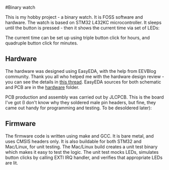 #Binary watch

This is my hobby project - a binary watch. It is FOSS software and hardware.
The watch is based on STM32 L432KC microcontroller. It sleeps until the
button is pressed - then it shows the current time via set of LEDs:

The current time can be set up using triple button click for hours,
and quadruple button click for minutes.


## Hardware

The hardware was designed using EasyEDA, with the help from EEVBlog community.
Thank you all who helped me with the hardware design review - you can see
the details in [this thread](https://www.eevblog.com/forum/microcontrollers/suggest-a-microcontroller-for-a-diy-pcb-watch/).
EasyEDA sources for both schematic and PCB are in the [hardware](hardware/) folder.

PCB production and assembly was carried out by JLCPCB. This is the board
I've got (I don't know why they soldered male pin headers, but fine, they came
out handy for programming and testing. To be desoldered later):


## Firmware

The firmware code is written using make and GCC. It is bare metal, and uses
CMSIS headers only. It is also buildable for both STM32 and Mac/Linux,
for unit testing. The Mac/Linux build creates a unit test binary which makes
it easy to test the logic. The unit test mocks LEDs, simulates button clicks
by calling EXTI IRQ handler, and verifies that appropriate LEDs are lit.
